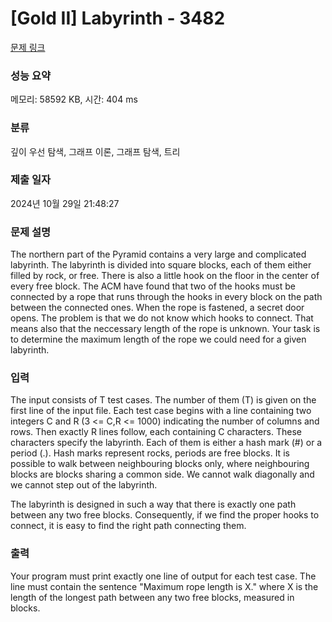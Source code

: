 # [Gold II] Labyrinth - 3482 

[문제 링크](https://www.acmicpc.net/problem/3482) 

### 성능 요약

메모리: 58592 KB, 시간: 404 ms

### 분류

깊이 우선 탐색, 그래프 이론, 그래프 탐색, 트리

### 제출 일자

2024년 10월 29일 21:48:27

### 문제 설명

<p>The northern part of the Pyramid contains a very large and complicated labyrinth. The labyrinth is divided into square blocks, each of them either filled by rock, or free. There is also a little hook on the floor in the center of every free block. The ACM have found that two of the hooks must be connected by a rope that runs through the hooks in every block on the path between the connected ones. When the rope is fastened, a secret door opens. The problem is that we do not know which hooks to connect. That means also that the neccessary length of the rope is unknown. Your task is to determine the maximum length of the rope we could need for a given labyrinth.</p>

### 입력 

 <p>The input consists of T test cases. The number of them (T) is given on the first line of the input file. Each test case begins with a line containing two integers C and R (3 <= C,R <= 1000) indicating the number of columns and rows. Then exactly R lines follow, each containing C characters. These characters specify the labyrinth. Each of them is either a hash mark (#) or a period (.). Hash marks represent rocks, periods are free blocks. It is possible to walk between neighbouring blocks only, where neighbouring blocks are blocks sharing a common side. We cannot walk diagonally and we cannot step out of the labyrinth.</p>

<p>The labyrinth is designed in such a way that there is exactly one path between any two free blocks. Consequently, if we find the proper hooks to connect, it is easy to find the right path connecting them.</p>

### 출력 

 <p>Your program must print exactly one line of output for each test case. The line must contain the sentence "Maximum rope length is X." where X is the length of the longest path between any two free blocks, measured in blocks.</p>


